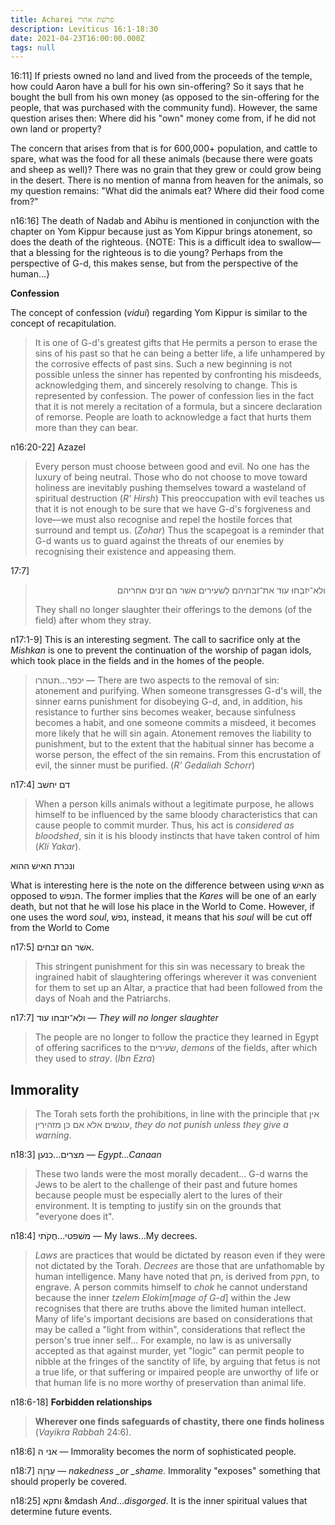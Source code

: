 ```yaml
---
title: Acharei פרשׁת אחרי
description: Leviticus 16:1-18:30
date: 2021-04-23T16:00:00.000Z
tags: null
---
```


16:11] If priests owned no land and lived from the proceeds of the temple, how could Aaron have a bull for his own sin-offering?
So it says that he bought the bull from his own money (as opposed to the sin-offering for the people, that was purchased with the community fund). However, the same question arises then: Where did his "own" money come from, if he did not own land or property?

The concern that arises from that is for 600,000+ population, and cattle to spare, what was the food for all these animals (because there were goats and sheep as well)? There was no grain that they grew or could grow being in the desert. There is no mention of manna from heaven for the animals, so my question remains: "What did the animals eat? Where did their food come from?"

n16:16] The death of Nadab and Abihu is mentioned in conjunction with the chapter on Yom Kippur because just as Yom Kippur brings atonement, so does the death of the righteous.
{NOTE: This is a difficult idea to swallow&mdash;that a blessing for the righteous is to die young? Perhaps from the perspective of G-d, this makes sense, but from the perspective of the human...}

**Confession**

The concept of confession (_vidui_) regarding Yom Kippur is similar to the concept of recapitulation.

> It is one of G-d's greatest gifts that He permits a person to erase the sins of his past so that he can being a better life, a life unhampered by the corrosive effects of past sins. Such a new beginning is not possible unless the sinner has repented by confronting his misdeeds, acknowledging them, and sincerely resolving to change. This is represented by confession.
> The power of confession lies in the fact that it is not merely a recitation of a formula, but a sincere declaration of remorse. People are loath to acknowledge a fact that hurts them more than they can bear.

n16:20-22] Azazel

> Every person must choose between good and evil. No one has the luxury of being neutral. Those who do not choose to move toward holiness are inevitably pushing themselves toward a wasteland of spiritual destruction (_R' Hirsh_)
> This preoccupation with evil teaches us that it is not enough to be sure that we have G-d's forgiveness and love&mdash;we must also recognise and repel the hostile forces that surround and tempt us. (_Zohar_) Thus the scapegoat is a reminder that G-d wants us to guard against the threats of our enemies by recognising their existence and appeasing them.

17:7]

<blockquote dir="rtl">
ולא־יִזבְּחוּ עוד את־זבחיהם לַשׂעִירים אשׁר הם זנים אחריהם
<p dir="ltr">They shall no longer slaughter their offerings to the demons (of the field) after whom they stray.</p>
</blockquote>

n17:1-9] This is an interesting segment. The call to sacrifice only at the _Mishkan_ is one to prevent the continuation of the worship of pagan idols, which took place in the fields and in the homes of the people.

> יכפר...תטהרו &mdash;
> There are two aspects to the removal of sin: atonement and purifying. When someone transgresses G-d's will, the sinner earns punishment for disobeying G-d, and, in addition, his resistance to further sins becomes weaker, because sinfulness becomes a habit, and one someone commits a misdeed, it becomes more likely that he will sin again. Atonement removes the liability to punishment, but to the extent that the habitual sinner has become a worse person, the effect of the sin remains. From this encrustation of evil, the sinner must be purified. (_R' Gedaliah Schorr_)

n17:4] דם יחשׁב

> When a person kills animals without a legitimate purpose, he allows himself to be influenced by the same bloody characteristics that can cause people to commit murder. Thus, his act is _considered as bloodshed_, sin it is his bloody instincts that have taken control of him (_Kli Yakar_).

ונכרת האישׁ ההוא

What is interesting here is the note on the difference between using האישׁ as opposed to הנפשׁ. The former implies that the _Kares_ will be one of an early death, but not that he will lose his place in the World to Come. However, if one uses the word _soul_, נפשׁ, instead, it means that his _soul_ will be cut off from the World to Come

n17:5] אשׁר הם זבחים.

> This stringent punishment for this sin was necessary to break the ingrained habit of slaughtering offerings wherever it was convenient for them to set up an Altar, a practice that had been followed from the days of Noah and the Patriarchs.

n17:7] ולא־יזבחו עוד &mdash; _They will no longer slaughter_

> The people are no longer to follow the practice they learned in Egypt of offering sacrifices to the שׂעירים, _demons_ of the fields, after which they used to _stray_. (_Ibn Ezra_)

## Immorality

> The Torah sets forth the prohibitions, in line with the principle that אין עונשׁים אלא אם כּן מזהירין, _they do not punish unless they give a warning_.

n18:3] מצרים...כנען &mdash; _Egypt...Canaan_

> These two lands were the most morally decadent... G-d warns the Jews to be alert to the challenge of their past and future homes because people must be especially alert to the lures of their environment. It is tempting to justify sin on the grounds that
> "everyone does it".

n18:4] משׁפטי...חֻקֹתי &mdash; My laws...My decrees.

> _Laws_ are practices that would be dictated by reason even if they were not dictated by the Torah.
> _Decrees_ are those that are unfathomable by human intelligence. Many have noted that חק, is derived from חקק, to engrave. A person commits himself to _chok_ he cannot understand because the inner _tzelem Elokim_[_mage of G-d_] within the Jew recognises that there are truths above the limited human intellect. Many of life's important decisions are based on considerations that may be called a "light from within", considerations that reflect the person's true inner self... For example, no law is as universally accepted as that against murder, yet "logic" can permit people to nibble at the fringes of the sanctity of life, by arguing that fetus is not a true life, or that suffering or impaired people are unworthy of life or that human life is no more worthy of preservation than animal life.

n18:6-18] **Forbidden relationships**

> **Wherever one finds safeguards of chastity, there one finds holiness** (_Vayikra Rabbah_ 24:6).

n18:6] אני ה &mdash; Immorality becomes the norm of sophisticated people.

n18:7] עֵרְוָה &mdash; _nakedness \_or \_shame_. Immorality "exposes" something that should properly be covered.

n18:25] ותקא &mdash _And_..._disgorged_. It is the inner spiritual values that determine future events.
